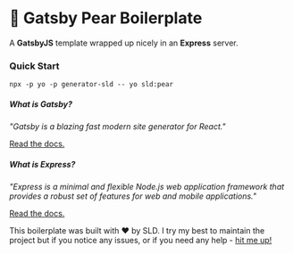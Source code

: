 # 🍐 Gatsby Pear Boilerplate

A **GatsbyJS** template wrapped up nicely in an **Express** server.

### Quick Start

```
npx -p yo -p generator-sld -- yo sld:pear
```


##### What is Gatsby?

_"Gatsby is a blazing fast modern site generator for React."_ 

[Read the docs.](https://www.gatsbyjs.org/docs/)

##### What is Express?

_"Express is a minimal and flexible Node.js web application framework that provides a robust set of features for web and mobile applications."_

[Read the docs.](https://expressjs.com/en/starter/hello-world.html)


This boilerplate was built with ❤️ by SLD. I try my best to maintain the project but if you notice any issues, or if you need any help - [hit me up!](https://sld.codes)

